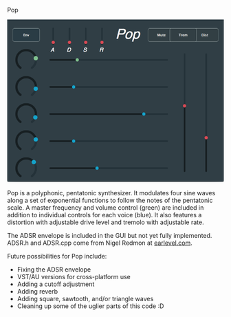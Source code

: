Pop
 
![pop](https://github.com/dallinw/Pop/blob/master/pop.png)

Pop is a polyphonic, pentatonic synthesizer. It modulates four sine waves along a
set of exponential functions to follow the notes of the pentatonic scale. A master 
frequency and volume control (green) are included in addition to individual 
controls for each voice (blue). It also features a distortion with adjustable drive
level and tremolo with adjustable rate.
 
The ADSR envelope is included in the GUI but not yet fully implemented. 
ADSR.h and ADSR.cpp come from Nigel Redmon at <a href="earlevel.com">earlevel.com</a>.

Future possibilities for Pop include:
<ul>
<li>Fixing the ADSR envelope</li>
<li>VST/AU versions for cross-platform use</li>
<li>Adding a cutoff adjustment</li>
<li>Adding reverb</li>
<li>Adding square, sawtooth, and/or triangle waves</li>
<li>Cleaning up some of the uglier parts of this code :D</li>
</ul>
